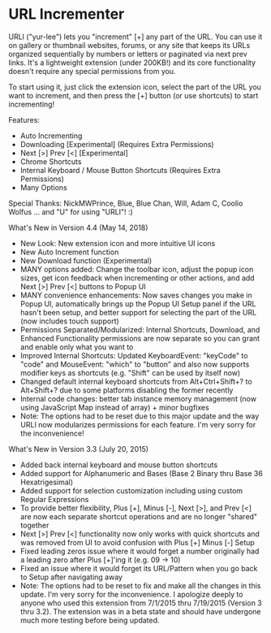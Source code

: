 # URL Incrementer

URLI ("yur-lee") lets you "increment" [+] any part of the URL. You can use it on gallery or thumbnail websites, forums, or any site that keeps its URLs organized sequentially by numbers or letters or paginated via next prev links. It's a lightweight extension (under 200KB!) and its core functionality doesn't require any special permissions from you.

To start using it, just click the extension icon, select the part of the URL you want to increment, and then press the [+] button (or use shortcuts) to start incrementing!

Features:
- Auto Incrementing
- Downloading [Experimental] (Requires Extra Permissions)
- Next [>] Prev [<] [Experimental]
- Chrome Shortcuts
- Internal Keyboard / Mouse Button Shortcuts (Requires Extra Permissions)
- Many Options

Special Thanks:
NickMWPrince, Blue, Blue Chan, Will, Adam C, Coolio Wolfus
... and "U" for using "URLI"! :)

What's New in Version 4.4 (May 14, 2018)
- New Look: New extension icon and more intuitive UI icons
- New Auto Increment function
- New Download function (Experimental)
- MANY options added: Change the toolbar icon, adjust the popup icon sizes, get icon feedback when incrementing or other actions, and add Next [>] Prev [<] buttons to Popup UI
- MANY convenience enhancements: Now saves changes you make in Popup UI, automatically brings up the Popup UI Setup panel if the URL hasn't been setup, and better support for selecting the part of the URL (now includes touch support)
- Permissions Separated/Modularized: Internal Shortcuts, Download, and Enhanced Functionality permissions are now separate so you can grant and enable only what you want to 
- Improved Internal Shortcuts: Updated KeyboardEvent: "keyCode" to "code" and MouseEvent: "which" to "button" and also now supports modifier keys as shortcuts (e.g. "Shift" can be used by itself now)
- Changed default internal keyboard shortcuts from Alt+Ctrl+Shift+? to Alt+Shift+? due to some platforms disabling the former recently
- Internal code changes: better tab instance memory management (now using JavaScript Map instead of array) + minor bugfixes
- Note: The options had to be reset due to this major update and the way URLI now modularizes permissions for each feature. I'm very sorry for the inconvenience!

What's New in Version 3.3 (July 20, 2015)
- Added back internal keyboard and mouse button shortcuts
- Added support for Alphanumeric and Bases (Base 2 Binary thru Base 36 Hexatrigesimal)
- Added support for selection customization including using custom Regular Expressions
- To provide better flexibility, Plus [+], Minus [-], Next [>], and Prev [<] are now each separate shortcut operations and are no longer "shared" together
- Next [>] Prev [<] functionality now only works with quick shortcuts and was removed from UI to avoid confusion with Plus [+] Minus [-] Setup
- Fixed leading zeros issue where it would forget a number originally had a leading zero after Plus [+]'ing it (e.g. 09 -> 10)
- Fixed an issue where it would forget its URL/Pattern when you go back to Setup after navigating away
- Note: The options had to be reset to fix and make all the changes in this update. I'm very sorry for the inconvenience. I apologize deeply to anyone who used this extension from 7/1/2015 thru 7/19/2015 (Version 3 thru 3.2). The extension was in a beta state and should have undergone much more testing before being updated.